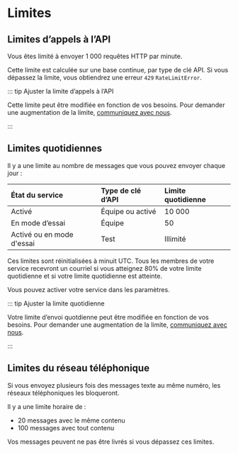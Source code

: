 # Limites

## Limites d’appels à l’API

Vous êtes limité à envoyer 1 000 requêtes HTTP par minute.

Cette limite est calculée sur une base continue, par type de clé API. Si vous dépassez la limite, vous obtiendrez une erreur `429` `RateLimitError`.

::: tip Ajuster la limite d’appels à l’API

Cette limite peut être modifiée en fonction de vos besoins. Pour demander une augmentation de la limite, [communiquez avec nous](https://notification.canada.ca/contact?lang=fr).

:::

## Limites quotidiennes

Il y a une limite au nombre de messages que vous pouvez envoyer chaque jour :

|État du service|Type de clé d’API|Limite quotidienne|
|:---|:---|:---|
|Activé|Équipe ou activé|10 000|
|En mode d’essai|Équipe|50|
|Activé ou en mode d'essai|Test|Illimité|

Ces limites sont réinitialisées à minuit UTC. Tous les membres de votre service recevront un courriel si vous atteignez 80% de votre limite quotidienne et si votre limite quotidienne est atteinte.

Vous pouvez activer votre service dans les paramètres.

::: tip Ajuster la limite quotidienne

Votre limite d’envoi quotdienne peut être modifiée en fonction de vos besoins. Pour demander une augmentation de la limite, [communiquez avec nous](https://notification.canada.ca/contact?lang=fr).

:::

## Limites du réseau téléphonique

Si vous envoyez plusieurs fois des messages texte au même numéro, les réseaux téléphoniques les bloqueront.

Il y a une limite horaire de :

- 20 messages avec le même contenu
- 100 messages avec tout contenu

Vos messages peuvent ne pas être livrés si vous dépassez ces limites.
